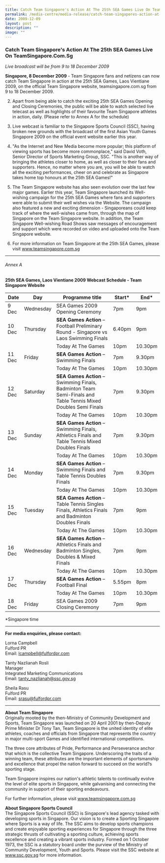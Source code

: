 ```yaml
---
title: Catch Team Singapore's Action At The 25th SEA Games Live On Team Singapore
permalink: /media-centre/media-release/catch-team-singapores-action-at-the-25th-sea-games-live-on-team-spore/
date: 2009-12-09
layout: post
description: ""
image: ""
---
```

### **Catch Team Singapore's Action At The 25th SEA Games Live On TeamSingapore.Com.Sg**

_Live broadcast will be from 9 to 18 December 2009_

**Singapore, 8 December 2009** - Team Singapore fans and netizens can now catch Team Singapore in action at the 25th SEA Games, Laos Vientiane 2009, on the official Team Singapore website, teamsingapore.com.sg from 9 to 18 December 2009.

2. Apart from being able to catch the exciting 25th SEA Games Opening and Closing Ceremonies, the public will be able to watch selected live telecast as well as highlights of their favourite Team Singapore athletes in action, daily. (Please refer to Annex A for the schedule)

3. Live webcast is familiar to the Singapore Sports Council (SSC), having broken new grounds with the broadcast of the first Asian Youth Games Singapore 2009 on the official event website earlier this year.

4. "As the Internet and New Media become more popular; this platform of viewing sports has become more commonplace," said David Voth, Senior Director of Sports Marketing Group, SSC. "This is another way of bringing the athletes closer to home, as well as closer to their fans and supporters. Hence, no matter where you are, you will be able to watch all the exciting performances, cheer on and celebrate as Singapore takes home top honours at the 25th SEA Games!"

5. The Team Singapore website has also seen evolution over the last few major games. Earlier this year, Team Singapore launched its Well-wishing campaign for the 25th SEA Games where fans and supporters were able to submit their well wishes via the Website. The campaign also featured a new and exciting dimension - Singaporeans could keep track of where the well-wishes came from, through the map of Singapore on the Team Singapore website. In addition, the Team Singapore Well-wishing Road Shows saw messages of encouragement and support which were recorded on video and uploaded onto the Team Singapore website.

6. For more information on Team Singapore at the 25th SEA Games, please visit www.teamsingapore.com.sg

---

###### Annex A
**25th SEA Games, Laos Vientiane 2009 Webcast Schedule - Team Singapore Website**

| Date   | Day       | Programme title                                                                                               | Start\* | End\*   |
| ------ | --------- | ------------------------------------------------------------------------------------------------------------- | ------- | ------- |
| 9 Dec  | Wednesday | SEA Games 2009 Opening Ceremony                                                                               | 7pm     | 9pm     |
| 10 Dec | Thursday  | **SEA Games Action** – Football Preliminary Round - Singapore vs Laos Swimming Finals                         | 6.40pm  | 9pm     |
|        |           | Today At The Games                                                                                            | 10pm    | 10.30pm |
| 11 Dec | Friday    | **SEA Games Action** – Swimming Finals                                                                        | 7pm     | 9.30pm  |
|        |           | Today At The Games                                                                                            | 10pm    | 10.30pm |
| 12 Dec | Saturday  | **SEA Games Action** – Swimming Finals, Badminton Team Semi-Finals and Table Tennis Mixed Doubles Semi Finals | 7pm     | 9.30pm  |
|        |           | Today At The Games                                                                                            | 10pm    | 10.30pm |
| 13 Dec | Sunday    | **SEA Games Action** – Swimming Finals, Athletics Finals and Table Tennis Mixed Doubles Finals                | 7pm     | 9.30pm  |
|        |           | Today At The Games                                                                                            | 10pm    | 10.30pm |
| 14 Dec | Monday    | **SEA Games Action** – Swimming Finals and Table Tennis Doubles Finals                                        | 7pm     | 9.30pm  |
|        |           | Today At The Games                                                                                            | 10pm    | 10.30pm |
| 15 Dec | Tuesday   | **SEA Games Action** – Table Tennis Singles Finals, Athletics Finals and Badminton Doubles Finals             | 7pm     | 9pm     |
|        |           | Today At The Games                                                                                            | 10pm    | 10.30pm |
| 16 Dec | Wednesday | **SEA Games Action** – Athletics Finals and Badminton Singles, Doubles & Mixed Finals                         | 7pm     | 9pm     |
|        |           | Today At The Games                                                                                            | 10pm    | 10.30pm |
| 17 Dec | Thursday  | **SEA Games Action** – Football Final                                                                         | 5.55pm  | 8pm     |
|        |           | Today At The Games                                                                                            | 10pm    | 10.30pm |
| 18 Dec | Friday    | SEA Games 2009 Closing Ceremony                                                                               | 7pm     | 9pm     |


&ast;Singapore time

---

**For media enquiries, please contact:**
<br>

Lorna Campbell
<br>
Fulford PR
<br>
Email: [lcampbell@fulfordpr.com](mailto:lcampbell@fulfordpr.com)

Tanty Nazlianah Rosli
<br>
Manager
<br>
Integrated Marketing Communications
<br>
Email: [tanty_nazlianah@ssc.gov.sg](mailto:tanty_nazlianah@ssc.gov.sg)

Sheila Rasu
<br>
Fulford PR
<br>
Email: [srasu@fulfordpr.com](mailto:srasu@fulfordpr.com)

---

**About Team Singapore**<br>
Originally mooted by the then-Ministry of Community Development and Sports, Team Singapore was launched on 20 April 2001 by then-Deputy Prime Minister Dr Tony Tan, Team Singapore is the united identity of elite athletes, coaches and officials from Singapore that represents the country in major multi-sport Games and identified international competitions.

The three core attributes of Pride, Performance and Perseverance anchor that which is the collective Team Singapore. Underscoring the traits of a winning team, these attributes are the important elements of sportsmanship and excellence that propel the nation forward to succeed on the world?s sporting stage.

Team Singapore inspires our nation's athletic talents to continually evolve the level of elite sports in Singapore, while galvanising and connecting the community in support of their sporting endeavours.

For further information, please visit www.teamsingapore.com.sg

**About Singapore Sports Council**<br>
The Singapore Sports Council (SSC) is Singapore's lead agency tasked with developing sports in Singapore. Our vision is to create a Sporting Singapore where Sports is a way of life. The SSC aims to develop sports champions and create enjoyable sporting experiences for Singapore through the three strategic thrusts of cultivating a sporting culture, achieving sports excellence and creating a vibrant sports industry. Formed on 1 October 1973, the SSC is a statutory board under the purview of the Ministry of Community Development, Youth and Sports. Please visit the SSC website at www.ssc.gov.sg for more information.